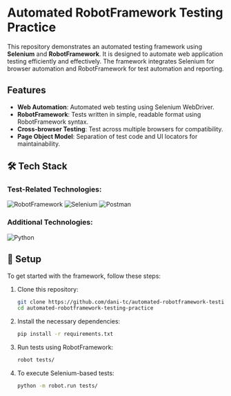 # Automated RobotFramework Testing Practice

This repository demonstrates an automated testing framework using **Selenium** and **RobotFramework**. It is designed to automate web application testing efficiently and effectively. The framework integrates Selenium for browser automation and RobotFramework for test automation and reporting.

## Features
- **Web Automation**: Automated web testing using Selenium WebDriver.
- **RobotFramework**: Tests written in simple, readable format using RobotFramework syntax.
- **Cross-browser Testing**: Test across multiple browsers for compatibility.
- **Page Object Model**: Separation of test code and UI locators for maintainability.

## 🛠️ Tech Stack

### Test-Related Technologies:
![RobotFramework](https://img.shields.io/badge/RobotFramework-%23E94E77.svg?style=for-the-badge&logo=robot-framework&logoColor=white)
![Selenium](https://img.shields.io/badge/Selenium-%2343B02A.svg?style=for-the-badge&logo=selenium&logoColor=white)
![Postman](https://img.shields.io/badge/Postman-%23FF6C37.svg?style=for-the-badge&logo=postman&logoColor=white)

### Additional Technologies:
![Python](https://img.shields.io/badge/python-3670A0?style=for-the-badge&logo=python&logoColor=ffdd54)

## 🚀 Setup

To get started with the framework, follow these steps:

1. Clone this repository:
    ```bash
    git clone https://github.com/dani-tc/automated-robotframework-testing-practice.git
    cd automated-robotframework-testing-practice
    ```

2. Install the necessary dependencies:
    ```bash
    pip install -r requirements.txt
    ```

3. Run tests using RobotFramework:
    ```bash
    robot tests/
    ```

4. To execute Selenium-based tests:
    ```bash
    python -m robot.run tests/
    ```
